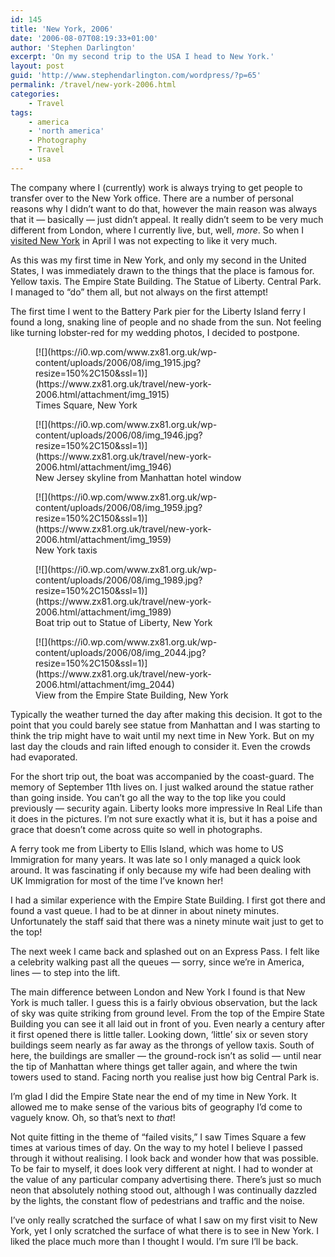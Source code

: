 ```yaml
---
id: 145
title: 'New York, 2006'
date: '2006-08-07T08:19:33+01:00'
author: 'Stephen Darlington'
excerpt: 'On my second trip to the USA I head to New York.'
layout: post
guid: 'http://www.stephendarlington.com/wordpress/?p=65'
permalink: /travel/new-york-2006.html
categories:
    - Travel
tags:
    - america
    - 'north america'
    - Photography
    - Travel
    - usa
---
```


The company where I (currently) work is always trying to get people to transfer over to the New York office. There are a number of personal reasons why I didn’t want to do that, however the main reason was always that it — basically — just didn’t appeal. It really didn’t seem to be very much different from London, where I currently live, but, well, *more*. So when I [visited New York](/blog/the-big-day.html) in April I was not expecting to like it very much.

As this was my first time in New York, and only my second in the United States, I was immediately drawn to the things that the place is famous for. Yellow taxis. The Empire State Building. The Statue of Liberty. Central Park. I managed to “do” them all, but not always on the first attempt!

The first time I went to the Battery Park pier for the Liberty Island ferry I found a long, snaking line of people and no shade from the sun. Not feeling like turning lobster-red for my wedding photos, I decided to postpone.

<div class="gallery galleryid-145 gallery-columns-3 gallery-size-thumbnail" id="gallery-7"><figure class="gallery-item"><div class="gallery-icon portrait"> [![](https://i0.wp.com/www.zx81.org.uk/wp-content/uploads/2006/08/img_1915.jpg?resize=150%2C150&ssl=1)](https://www.zx81.org.uk/travel/new-york-2006.html/attachment/img_1915) </div> <figcaption class="wp-caption-text gallery-caption" id="gallery-7-1161"> Times Square, New York </figcaption></figure><figure class="gallery-item"><div class="gallery-icon landscape"> [![](https://i0.wp.com/www.zx81.org.uk/wp-content/uploads/2006/08/img_1946.jpg?resize=150%2C150&ssl=1)](https://www.zx81.org.uk/travel/new-york-2006.html/attachment/img_1946) </div> <figcaption class="wp-caption-text gallery-caption" id="gallery-7-1162"> New Jersey skyline from Manhattan hotel window </figcaption></figure><figure class="gallery-item"><div class="gallery-icon landscape"> [![](https://i0.wp.com/www.zx81.org.uk/wp-content/uploads/2006/08/img_1959.jpg?resize=150%2C150&ssl=1)](https://www.zx81.org.uk/travel/new-york-2006.html/attachment/img_1959) </div> <figcaption class="wp-caption-text gallery-caption" id="gallery-7-1163"> New York taxis </figcaption></figure><figure class="gallery-item"><div class="gallery-icon landscape"> [![](https://i0.wp.com/www.zx81.org.uk/wp-content/uploads/2006/08/img_1989.jpg?resize=150%2C150&ssl=1)](https://www.zx81.org.uk/travel/new-york-2006.html/attachment/img_1989) </div> <figcaption class="wp-caption-text gallery-caption" id="gallery-7-1164"> Boat trip out to Statue of Liberty, New York </figcaption></figure><figure class="gallery-item"><div class="gallery-icon landscape"> [![](https://i0.wp.com/www.zx81.org.uk/wp-content/uploads/2006/08/img_2044.jpg?resize=150%2C150&ssl=1)](https://www.zx81.org.uk/travel/new-york-2006.html/attachment/img_2044) </div> <figcaption class="wp-caption-text gallery-caption" id="gallery-7-1165"> View from the Empire State Building, New York </figcaption></figure> </div>Typically the weather turned the day after making this decision. It got to the point that you could barely see statue from Manhattan and I was starting to think the trip might have to wait until my next time in New York. But on my last day the clouds and rain lifted enough to consider it. Even the crowds had evaporated.

For the short trip out, the boat was accompanied by the coast-guard. The memory of September 11th lives on. I just walked around the statue rather than going inside. You can’t go all the way to the top like you could previously — security again. Liberty looks more impressive In Real Life than it does in the pictures. I’m not sure exactly what it is, but it has a poise and grace that doesn’t come across quite so well in photographs.

A ferry took me from Liberty to Ellis Island, which was home to US Immigration for many years. It was late so I only managed a quick look around. It was fascinating if only because my wife had been dealing with UK Immigration for most of the time I’ve known her!

I had a similar experience with the Empire State Building. I first got there and found a vast queue. I had to be at dinner in about ninety minutes. Unfortunately the staff said that there was a ninety minute wait just to get to the top!

The next week I came back and splashed out on an Express Pass. I felt like a celebrity walking past all the queues — sorry, since we’re in America, lines — to step into the lift.

The main difference between London and New York I found is that New York is much taller. I guess this is a fairly obvious observation, but the lack of sky was quite striking from ground level. From the top of the Empire State Building you can see it all laid out in front of you. Even nearly a century after it first opened there is little taller. Looking down, ‘little’ six or seven story buildings seem nearly as far away as the throngs of yellow taxis. South of here, the buildings are smaller — the ground-rock isn’t as solid — until near the tip of Manhattan where things get taller again, and where the twin towers used to stand. Facing north you realise just how big Central Park is.

I’m glad I did the Empire State near the end of my time in New York. It allowed me to make sense of the various bits of geography I’d come to vaguely know. Oh, so that’s next to *that*!

Not quite fitting in the theme of “failed visits,” I saw Times Square a few times at various times of day. On the way to my hotel I believe I passed through it without realising. I look back and wonder how that was possible. To be fair to myself, it does look very different at night. I had to wonder at the value of any particular company advertising there. There’s just so much neon that absolutely nothing stood out, although I was continually dazzled by the lights, the constant flow of pedestrians and traffic and the noise.

I’ve only really scratched the surface of what I saw on my first visit to New York, yet I only scratched the surface of what there is to see in New York. I liked the place much more than I thought I would. I’m sure I’ll be back.